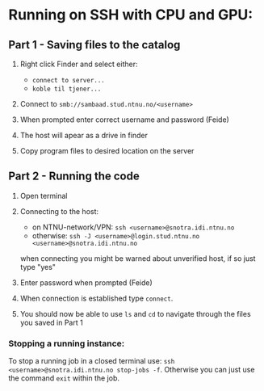 # Running on SSH with CPU and GPU:

## Part 1 - Saving files to the catalog

1. Right click Finder and select either:
   - `connect to server...`  
   - `koble til tjener...`

2. Connect to `smb://sambaad.stud.ntnu.no/<username>`

3. When prompted enter correct username and password (Feide)

4. The host will apear as a drive in finder

5. Copy program files to desired location on the server


## Part 2 - Running the code
1. Open terminal

2. Connecting to the host:
   - on NTNU-network/VPN: `ssh <username>@snotra.idi.ntnu.no`
   - otherwise: `ssh -J <username>@login.stud.ntnu.no <username>@snotra.idi.ntnu.no`

   when connecting you might be warned about unverified host, if so just type "yes"

3. Enter password when prompted (Feide)

4. When connection is established type `connect`.

5. You should now be able to use `ls` and `cd` to navigate through the files you saved in Part 1

### Stopping a running instance:

To stop a running job in a closed terminal use: `ssh <username>@snotra.idi.ntnu.no stop-jobs -f`.
Otherwise you can just use the command `exit` within the job.

